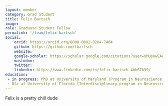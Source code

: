 ```yaml
---
layout: member
category: Grad Student
title: Felix Bartsch
image: 
role: Graduate Student Fellow
permalink: '/team/felix-bartsch'
social:
    orcid: https://orcid.org/0000-0002-8204-7464
    github: https://github.com/fbartsch
    website: 
    google-scholar: https://scholar.google.com/citations?user=OMUsowEAAAAJ&hl=en
    mastodon: 
    twitter: 
    linkedin: https://www.linkedin.com/in/felix-bartsch-4bb67b99/
education:
 - in progress: PhD at University of Maryland (Program in Neuroscience and Cognitive Science)
 - BSc at University of Florida (Interdisciplinary program in Neuroscience)
---
```


Felix is a pretty chill dude
